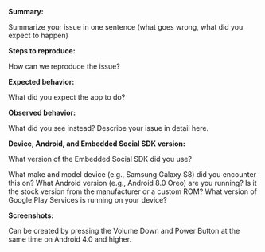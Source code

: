 **Summary:** 

Summarize your issue in one sentence (what goes wrong, what did you expect to happen)

**Steps to reproduce:** 

How can we reproduce the issue?

**Expected behavior:** 

What did you expect the app to do?

**Observed behavior:** 

What did you see instead?  Describe your issue in detail here.

**Device, Android, and Embedded Social SDK version:** 

What version of the Embedded Social SDK did you use?

What make and model device (e.g., Samsung Galaxy S8) did you encounter this on?  What Android version (e.g., Android 8.0 Oreo) are you running?  Is it the stock version from the manufacturer or a custom ROM?  What version of Google Play Services is running on your device?

**Screenshots:** 

Can be created by pressing the Volume Down and Power Button at the same time on Android 4.0 and higher.